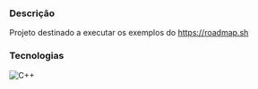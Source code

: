 ### Descrição 

Projeto destinado a executar os exemplos do https://roadmap.sh

### Tecnologias 

<div style="display: inline_block">
	<img align="center" alt="C++" src="https://img.shields.io/badge/C%2B%2B-00599C?style=for-the-badge&logo=c%2B%2B&logoColor=white"/>
</div>
